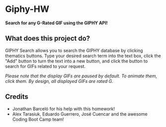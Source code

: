 # Giphy-HW

**Search for any G-Rated GIF using the GIPHY API!**

## What does this project do?

GIPHY Search allows you to search the GIPHY database by clicking thematics buttons. Type your desired search term into the text box, click the "Add" button to turn the text into a new button, and click the button to search for GIFs related to your request.

_Please note that the display GIFs are paused by default. To animate them, click them. By design, all displayed GIFs are rated G._

## Credits

- Jonathan Barceló for his help with this homework!
- Alex Tarasiuk, Eduardo Guerrero, José Cuencar and the awesome Coding Boot Camp team!